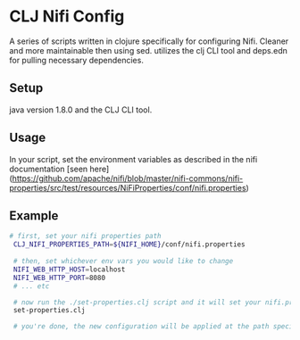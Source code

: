 # CLJ Nifi Config

A series of scripts written in clojure specifically for configuring Nifi. Cleaner and more maintainable then using sed. utilizes the clj CLI tool and deps.edn for pulling necessary dependencies.

## Setup

java version 1.8.0 and the CLJ CLI tool.

## Usage

In your script, set the environment variables as described in the nifi documentation [seen here] (https://github.com/apache/nifi/blob/master/nifi-commons/nifi-properties/src/test/resources/NiFiProperties/conf/nifi.properties)

## Example

```bash
# first, set your nifi properties path
 CLJ_NIFI_PROPERTIES_PATH=${NIFI_HOME}/conf/nifi.properties
 
 # then, set whichever env vars you would like to change
 NIFI_WEB_HTTP_HOST=localhost
 NIFI_WEB_HTTP_PORT=8080
 # ... etc

 # now run the ./set-properties.clj script and it will set your nifi.properties file according to how you configured it.
 set-properties.clj

 # you're done, the new configuration will be applied at the path specified in CLJ_NIFI_PROPERTIES_PATH
```
